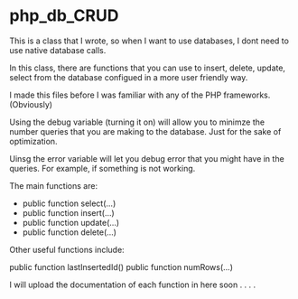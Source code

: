 php_db_CRUD
===========

This is a class that I wrote, so when I want to use databases, I dont need to use native database calls.

In this class, there are functions that you can use to insert, delete, update, select from the database configued in a more user friendly way.


I made this files before I was familiar with any of the PHP frameworks. (Obviously)


Using the debug variable (turning it on) will allow you to minimze the number queries that you are making to the database. Just for the sake of optimization.

Uinsg the error variable will let you debug error that you might have in the queries. For example, if something is not working.

The main functions are:
<ul>
  <li>public function select(...)</li>
  <li>public function insert(...)</li>
  <li>public function update(...)</li>
  <li>public function delete(...)</li>
</ul>

Other useful functions include:

  public function lastInsertedId()
  public function numRows(...)
  
  
I will upload the documentation of each function in here soon  . . . . 
